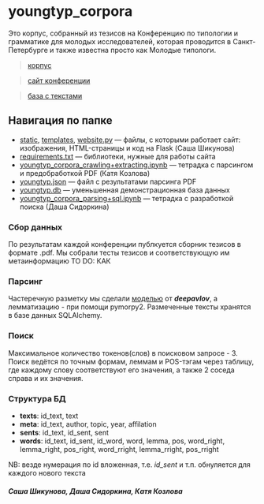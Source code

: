 # youngtyp_corpora


Это корпус, собранный из тезисов на Конференцию по типологии и грамматике для молодых исследователей, которая проводится в Санкт-Петербурге и также известна просто как Молодые типологи.

> [корпус](http://thnlgrlivrlvdwsbrnwthrssnhrys.pythonanywhere.com/)

> [сайт конференции](https://youngconfspb.com/glavnaya)

> [база с текстами](https://drive.google.com/file/d/1hXHzqmE_ef4xUWuDMoiZIfqAtedDUBRs/view?usp=sharing)

## Навигация по папке

- [static](/static), [templates](/templates), [website.py](/website.py) — файлы, с которыми работает сайт: изображения, HTML-страницы и код на Flask (Саша Шикунова)
- [requirements.txt](/requirements.txt) — библиотеки, нужные для работы сайта
- [youngtyp_corpora_crawling+extracting.ipynb](/youngtyp_corpora_crawling+extracting.ipynb) — тетрадка с парсингом и предобработкой PDF (Катя Козлова)
- [youngtyp.json](/youngtyp.json) — файл с результатами парсинга PDF
- [youngtyp.db](/youngtyp.db) — уменьшенная демонстрационная база данных
- [youngtyp_corpora_parsing+sql.ipynb](/youngtyp_corpora_parsing+sql.ipynb) — тетрадка с разработкой поиска (Даша Сидоркина)

### Сбор данных
По результатам каждой конференции публкуется сборник тезисов в формате .pdf. Мы собрали тесты тезисов и соответствующую им метаинформацию TO DO: КАК

### Парсинг
Частеречную разметку мы сделали [моделью](http://docs.deeppavlov.ai/en/master/features/models/morphotagger.html) от ***deepavlov***, а лемматизацию - при помощи pymorpy2.
Размеченные тексты хранятся в базе данных SQLAlchemy.

### Поиск
Максимальное количество токенов(слов) в поисковом запросе - 3. Поиск ведётся по точным формам, леммам и POS-тэгам через таблицу, где каждому слову соответствуют его значения, а также 2 соседа справа и их значения.


### Структура БД
- **texts**:
    id_text, text
- **meta**: id_text, author, topic, year, affilation
- **sents**:
    id_text, id_sent, sent
- **words**:
    id_text, id_sent, id_word, word, lemma, pos, word_right, lemma_right, pos_right, word_rright, lemma_rright, pos_rright

NB: везде нумерация по id вложенная, т.е. *id_sent* и т.п. обнуляется для каждого нового текста

#### *Саша Шикунова, Даша Сидоркина, Катя Козлова*
